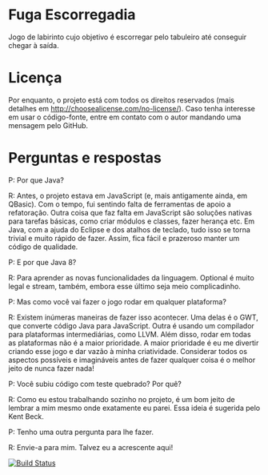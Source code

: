 # Fuga Escorregadia
Jogo de labirinto cujo objetivo é escorregar pelo tabuleiro até conseguir chegar à saída.

Licença
=======
Por enquanto, o projeto está com todos os direitos reservados (mais 
detalhes em http://choosealicense.com/no-license/). Caso tenha interesse em usar
o código-fonte, entre em contato com o autor mandando uma mensagem pelo GitHub.

Perguntas e respostas
=====================
P: Por que Java?

R: Antes, o projeto estava em JavaScript (e, mais antigamente ainda, em QBasic).
Com o tempo, fui sentindo falta de ferramentas de apoio a refatoração.
Outra coisa que faz falta em JavaScript são soluções nativas para tarefas básicas,
como criar módulos e classes, fazer herança etc. Em Java, com
a ajuda do Eclipse e dos atalhos de teclado, tudo isso se torna trivial e muito rápido de fazer.
Assim, fica fácil e prazeroso manter um código de qualidade.

P: E por que Java 8?

R: Para aprender as novas funcionalidades da linguagem. Optional é muito legal e stream, também, embora esse último seja meio complicadinho.

P: Mas como você vai fazer o jogo rodar em qualquer plataforma?

R: Existem inúmeras maneiras de fazer isso acontecer. Uma delas é o GWT, que converte código Java para JavaScript.
Outra é usando um compilador para plataformas intermediárias, como LLVM. Além disso, rodar em todas as plataformas não é a maior prioridade. A maior prioridade é eu me divertir criando esse jogo e dar vazão à minha criatividade. Considerar todos os aspectos possíveis e imagináveis antes de fazer qualquer coisa é o melhor jeito de nunca fazer nada!

P: Você subiu código com teste quebrado? Por quê?

R: Como eu estou trabalhando sozinho no projeto, é um bom jeito de lembrar a mim mesmo
onde exatamente eu parei. Essa ideia é sugerida pelo Kent Beck.

P: Tenho uma outra pergunta para lhe fazer.

R: Envie-a para mim. Talvez eu a acrescente aqui!

[![Build Status](https://travis-ci.org/awvalenti/fugaescorregadia.svg?branch=master)](https://travis-ci.org/awvalenti/fugaescorregadia)
